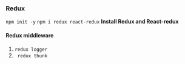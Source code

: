 ### Redux
```npm init -y```
```npm i redux react-redux``` __Install Redux and React-redux__
#### Redux middleware
1. ```redux logger```
2. ``` redux thunk```
